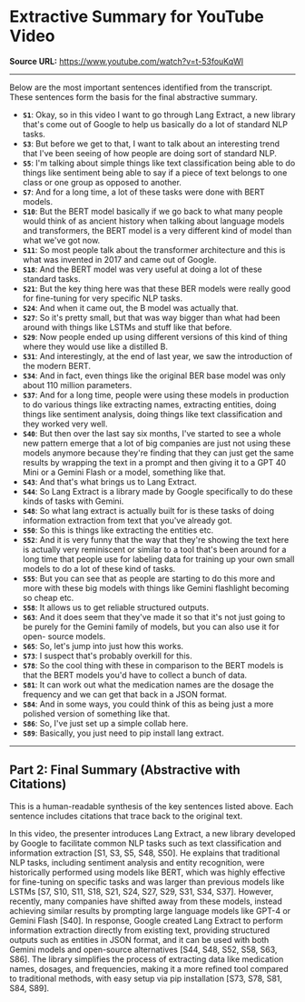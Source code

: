 # Extractive Summary for YouTube Video

**Source URL:** https://www.youtube.com/watch?v=t-53fouKqWI

---

Below are the most important sentences identified from the transcript. These sentences form the basis for the final abstractive summary.

* **`S1`**: Okay, so in this video I want to go through Lang Extract, a new library that's come out of Google to help us basically do a lot of standard NLP tasks.
* **`S3`**: But before we get to that, I want to talk about an interesting trend that I've been seeing of how people are doing sort of standard NLP.
* **`S5`**: I'm talking about simple things like text classification being able to do things like sentiment being able to say if a piece of text belongs to one class or one group as opposed to another.
* **`S7`**: And for a long time, a lot of these tasks were done with BERT models.
* **`S10`**: But the BERT model basically if we go back to what many people would think of as ancient history when talking about language models and transformers, the BERT model is a very different kind of model than what we've got now.
* **`S11`**: So most people talk about the transformer architecture and this is what was invented in 2017 and came out of Google.
* **`S18`**: And the BERT model was very useful at doing a lot of these standard tasks.
* **`S21`**: But the key thing here was that these BER models were really good for fine-tuning for very specific NLP tasks.
* **`S24`**: And when it came out, the B model was actually that.
* **`S27`**: So it's pretty small, but that was way bigger than what had been around with things like LSTMs and stuff like that before.
* **`S29`**: Now people ended up using different versions of this kind of thing where they would use like a distilled B.
* **`S31`**: And interestingly, at the end of last year, we saw the introduction of the modern BERT.
* **`S34`**: And in fact, even things like the original BER base model was only about 110 million parameters.
* **`S37`**: And for a long time, people were using these models in production to do various things like extracting names, extracting entities, doing things like sentiment analysis, doing things like text classification and they worked very well.
* **`S40`**: But then over the last say six months, I've started to see a whole new pattern emerge that a lot of big companies are just not using these models anymore because they're finding that they can just get the same results by wrapping the text in a prompt and then giving it to a GPT 40 Mini or a Gemini Flash or a model, something like that.
* **`S43`**: And that's what brings us to Lang Extract.
* **`S44`**: So Lang Extract is a library made by Google specifically to do these kinds of tasks with Gemini.
* **`S48`**: So what lang extract is actually built for is these tasks of doing information extraction from text that you've already got.
* **`S50`**: So this is things like extracting the entities etc.
* **`S52`**: And it is very funny that the way that they're showing the text here is actually very reminiscent or similar to a tool that's been around for a long time that people use for labeling data for training up your own small models to do a lot of these kind of tasks.
* **`S55`**: But you can see that as people are starting to do this more and more with these big models with things like Gemini flashlight becoming so cheap etc.
* **`S58`**: It allows us to get reliable structured outputs.
* **`S63`**: And it does seem that they've made it so that it's not just going to be purely for the Gemini family of models, but you can also use it for open- source models.
* **`S65`**: So, let's jump into just how this works.
* **`S73`**: I suspect that's probably overkill for this.
* **`S78`**: So the cool thing with these in comparison to the BERT models is that the BERT models you'd have to collect a bunch of data.
* **`S81`**: It can work out what the medication names are the dosage the frequency and we can get that back in a JSON format.
* **`S84`**: And in some ways, you could think of this as being just a more polished version of something like that.
* **`S86`**: So, I've just set up a simple collab here.
* **`S89`**: Basically, you just need to pip install lang extract.

---
## Part 2: Final Summary (Abstractive with Citations)
This is a human-readable synthesis of the key sentences listed above. Each sentence includes citations that trace back to the original text.

In this video, the presenter introduces Lang Extract, a new library developed by Google to facilitate common NLP tasks such as text classification and information extraction [S1, S3, S5, S48, S50]. He explains that traditional NLP tasks, including sentiment analysis and entity recognition, were historically performed using models like BERT, which was highly effective for fine-tuning on specific tasks and was larger than previous models like LSTMs [S7, S10, S11, S18, S21, S24, S27, S29, S31, S34, S37]. However, recently, many companies have shifted away from these models, instead achieving similar results by prompting large language models like GPT-4 or Gemini Flash [S40]. In response, Google created Lang Extract to perform information extraction directly from existing text, providing structured outputs such as entities in JSON format, and it can be used with both Gemini models and open-source alternatives [S44, S48, S52, S58, S63, S86]. The library simplifies the process of extracting data like medication names, dosages, and frequencies, making it a more refined tool compared to traditional methods, with easy setup via pip installation [S73, S78, S81, S84, S89].